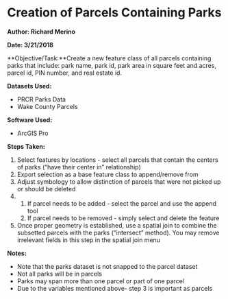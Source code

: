 # Creation of Parcels Containing Parks

**Author: Richard Merino**

**Date: 3/21/2018**

**Objective/Task:**Create a new feature class of all parcels containing parks that include: park name, park id, park area in square feet and acres, parcel id, PIN number, and real estate id.

**Datasets Used:**

* PRCR Parks Data
* Wake County Parcels

**Software Used:**

* ArcGIS Pro

**Steps Taken:**

1. Select features by locations - select all parcels that contain the centers of parks \(“have their center in” relationship\)
2. Export selection as a base feature class to append/remove from
3. Adjust symbology to allow distinction of parcels that were not picked up or should be deleted
4. 1. If parcel needs to be added - select the parcel and use the append tool
   2. If parcel needs to be removed - simply select and delete the feature
5. Once proper geometry is established, use a spatial join to combine the subsetted parcels with the parks \(“intersect” method\). You may remove irrelevant fields in this step in the spatial join menu

**Notes:**

* Note that the parks dataset is not snapped to the parcel dataset
* Not all parks will be in parcels
* Parks may span more than one parcel or part of one parcel
* Due to the variables mentioned above- step 3 is important as parcels

